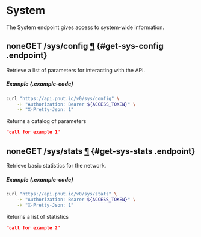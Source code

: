 # System

The System endpoint gives access to system-wide information.


## <span class="endpoint-meta"><i class="fas fa-unlock"></i> none</span><span class="method method-get">GET</span> /sys/config [&para;](#get-sys-config) {#get-sys-config .endpoint}

Retrieve a list of parameters for interacting with the API.

##### Example {.example-code}

```bash
curl "https://api.pnut.io/v0/sys/config" \
    -H "Authorization: Bearer ${ACCESS_TOKEN}" \
    -H "X-Pretty-Json: 1"
```

Returns a catalog of parameters

```json
"call for example 1"
```



## <span class="endpoint-meta"><i class="fas fa-unlock"></i> none</span><span class="method method-get">GET</span> /sys/stats [&para;](#get-sys-stats) {#get-sys-stats .endpoint}

Retrieve basic statistics for the network.

##### Example {.example-code}

```bash
curl "https://api.pnut.io/v0/sys/stats" \
    -H "Authorization: Bearer ${ACCESS_TOKEN}" \
    -H "X-Pretty-Json: 1"
```

Returns a list of statistics

```json
"call for example 2"
```